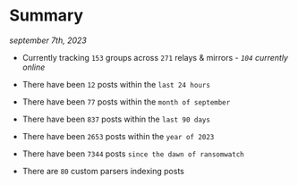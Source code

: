 
# Summary
_september 7th, 2023_

- Currently tracking `153` groups across `271` relays & mirrors - _`104` currently online_

- There have been `12` posts within the `last 24 hours`

- There have been `77` posts within the `month of september`

- There have been `837` posts within the `last 90 days`

- There have been `2653` posts within the `year of 2023`

- There have been `7344` posts `since the dawn of ransomwatch`

- There are `80` custom parsers indexing posts
